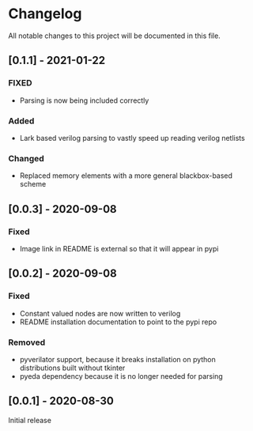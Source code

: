 # Changelog
All notable changes to this project will be documented in this file.

## [0.1.1] - 2021-01-22
### FIXED
- Parsing is now being included correctly

### Added
- Lark based verilog parsing to vastly speed up reading verilog netlists

### Changed
- Replaced memory elements with a more general blackbox-based scheme

## [0.0.3] - 2020-09-08
### Fixed
- Image link in README is external so that it will appear in pypi

## [0.0.2] - 2020-09-08
### Fixed
- Constant valued nodes are now written to verilog
- README installation documentation to point to the pypi repo

### Removed
- pyverilator support, because it breaks installation on python distributions built without tkinter
- pyeda dependency because it is no longer needed for parsing

## [0.0.1] - 2020-08-30
Initial release
